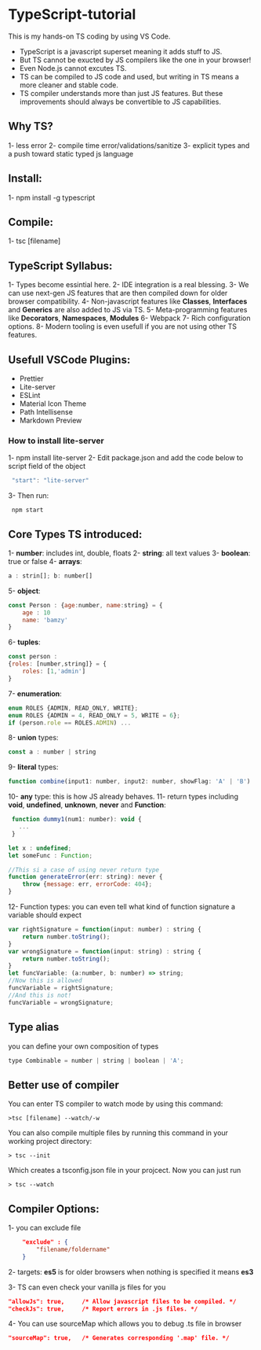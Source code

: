 # TypeScript-tutorial

This is my hands-on TS coding by using VS Code.

* TypeScript is a javascript superset meaning it adds stuff to JS.
* But TS cannot be exucted by JS compilers like the one in your browser!
* Even Node.js cannot excutes TS.
* TS can be compiled to JS code and used, but writing in TS means a more cleaner and stable code.
* TS compiler understands more than just JS features. But these improvements should always be convertible to JS capabilities.

## Why TS?
1- less error
2- compile time error/validations/sanitize
3- explicit types and a push toward static typed js language 

## Install:
1- npm install -g typescript
## Compile:
1- tsc [filename]

## TypeScript Syllabus:

1- Types become essintial here.
2- IDE integration is a real blessing.
3- We can use next-gen JS features that are then compiled down for older browser compatibility.
4- Non-javascript features like **Classes**, **Interfaces** and **Generics** are also added to JS via TS.
5- Meta-programming features like **Decorators**, **Namespaces**, **Modules** 
6- Webpack
7- Rich configuration options.
8- Modern tooling is even usefull if you are not using other TS features.


## Usefull VSCode Plugins:
* Prettier
* Lite-server
* ESLint
* Material Icon Theme
* Path Intellisense
* Markdown Preview

### How to install lite-server
1- npm install lite-server
2- Edit  package.json and add the code below to script field of the object
```javascript
 "start": "lite-server"
```
3- Then run:
```npm
 npm start 
 ```



 ## Core Types TS introduced:
 1- **number**: includes int, double, floats 
 2- **string**: all text values
 3- **boolean**: true or false
 4- **arrays**: 
 ```javascript 
 a : strin[]; b: number[]
 ```
 5- **object**: 
 ```javascript 
 const Person : {age:number, name:string} = {
     age : 10
     name: 'bamzy'
 }
 ```
 6- **tuples**: 
 ```javascript
 const person : 
 {roles: [number,string]} = {
     roles: [1,'admin']
 } 
 ```
 7- **enumeration**:
 ```javascript
 enum ROLES {ADMIN, READ_ONLY, WRITE};
 enum ROLES {ADMIN = 4, READ_ONLY = 5, WRITE = 6};
if (person.role == ROLES.ADMIN) ...
```

8- **union** types:
```javascript
const a : number | string
```
9- **literal** types:
```javascript
function combine(input1: number, input2: number, showFlag: 'A' | 'B')
```

10- **any** type: this is how JS already behaves.
11- return types including **void**, **undefined**, **unknown**, **never** and **Function**:
```javascript
 function dummy1(num1: number): void {
   ...  
 }

let x : undefined;
let someFunc : Function;

//This si a case of using never return type
function generateError(err: string): never {
    throw {message: err, errorCode: 404};
}
```

12- Function types:
you can even tell what kind of function signature a variable should expect 
```javascript
var rightSignature = function(input: number) : string {
    return number.toString();
}
var wrongSignature = function(input: string) : string {
    return number.toString();
}
let funcVariable: (a:number, b: number) => string; 
//Now this is allowed
funcVariable = rightSignature;
//And this is not!
funcVariable = wrongSignature;
```
## Type alias
you can define your own composition of types
```javascript
type Combinable = number | string | boolean | 'A';
```

## Better use of compiler
You can enter TS compiler to watch mode by using this command:
```shell
>tsc [filename] --watch/-w
```
You can also compile multiple files by running this command in your working project directory:
```shell
> tsc --init
```
Which creates a tsconfig.json file in your projcect.
Now you can just run
```shell
> tsc --watch
```


## Compiler Options:
1- you can exclude file
```json
    "exclude" : {
        "filename/foldername"
    }
```
2- targets:
**es5** is for older browsers
when nothing is specified it means **es3** 

3- TS can even check your vanilla js files for you
```json
"allowJs": true,     /* Allow javascript files to be compiled. */
"checkJs": true,     /* Report errors in .js files. */
```

4- You can use sourceMap which allows you to debug .ts file in browser
```json
"sourceMap": true,   /* Generates corresponding '.map' file. */
```

